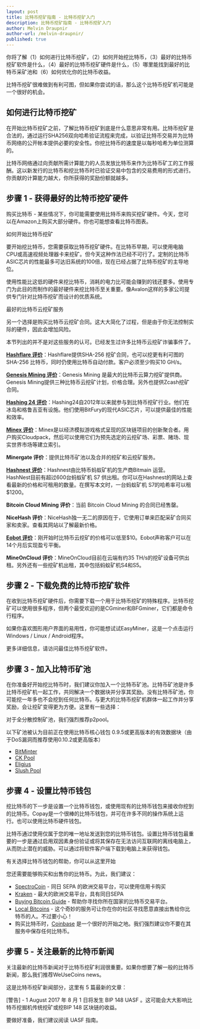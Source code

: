 ```yaml
---
layout: post
title: 比特币挖矿指南 - 比特币挖矿入门
description: 比特币挖矿指南 - 比特币挖矿入门
author: Melvin Draupnir
author-url: /melvin-draupnir/
published: true
---
```


你将了解（1）如何进行比特币挖矿，（2）如何开始挖比特币，（3）最好的比特币挖矿软件是什么，（4）最好的比特币挖矿硬件是什么，（5）哪里能找到最好的比特币采矿池和（6）如何优化你的比特币收益。

比特币挖矿很难做到有利可图，但如果你尝试的话，那么这个比特币挖矿机可能是一个很好的机会。


<h2>如何进行比特币挖矿</h2>

在开始比特币挖矿之前，了解比特币挖矿到底是什么意思非常有用。比特币挖矿是合法的，通过运行SHA256双向哈希验证流程来完成，以验证比特币交易并为比特币网络的公开帐本提供必要的安全性。你挖比特币的速度是以每秒哈希为单位测算的。

比特币网络通过向贡献所需计算能力的人员发放比特币来作为比特币矿工的工作报酬。这以新发行的比特币和挖比特币时已验证交易中包含的交易费用的形式进行。你贡献的计算能力越大，你所获得的奖励份额就越多。

<h2>步骤 1 - 获得最好的比特币挖矿硬件</h2>

购买比特币 - 某些情况下，你可能需要使用比特币来购买挖矿硬件。今天，您可以在Amazon上购买大部分硬件。你也可能想查看比特币图表。 

如何开始比特币挖矿

要开始挖比特币，您需要获取比特币挖矿硬件。在比特币早期，可以使用电脑CPU或高速视频处理器卡来挖矿。但今天这种作法已经不可行了。定制的比特币 ASIC芯片的性能最多可达旧系统的100倍，现在已经占据了比特币挖矿的主导地位。

使用性能比这低的硬件来挖比特币，消耗的电力比可能会赚到的钱还要多。使用专门为此目的而制作的最好硬件来挖比特币至关重要。像Avalon这样的多家公司提供专门针对比特币挖矿而设计的优质系统。

最好的比特币云挖矿服务

另一个选择是购买比特币云挖矿合同。这大大简化了过程，但是由于你无法控制实际的硬件，因此会增加风险。

本节列出的并不是对这些服务的认可。已经发生过许多比特币云挖矿诈骗事件了。

<strong><a href="http://geni.us/hashflare">Hashflare 评价</a></strong>：Hashflare提供SHA-256 挖矿合同，也可以挖更有利可图的SHA-256 比特币，同时仍使用比特币自动付款。客户必须至少购买10 GH/s。

<strong><a href="http://geni.us/advendorgm">Genesis Mining 评价</a></strong>：Genesis Mining 是最大的比特币云算力挖矿提供商。Genesis Mining提供三种比特币云挖矿计划，价格合理。另外也提供Zcash挖矿合同。

<strong><a href="http://geni.us/hashing24">Hashing 24 评价</a></strong>：Hashing24自2012年以来就参与到比特币挖矿行业。他们在冰岛和格鲁吉亚有设施。他们使用BitFury的现代ASIC芯片，可以提供最佳的性能和效率。

<strong><a href="http://geni.us/minex">Minex 评价</a></strong>：Minex是以经济模拟游戏格式呈现的区块链项目的创新聚合者。用户购买Cloudpack，然后可以使用它们为预先选定的云挖矿场、彩票、赌场、现实世界市场等建立索引。

<strong>Minergate 评价</strong>：提供比特币矿池以及合并的挖矿和云挖矿服务。

<strong><a href="http://geni.us/advendorgm">Hashnest 评价</a></strong>：Hashnest由比特币蚂蚁矿机的生产商Bitmain 运营。 HashNest目前有超过600台蚂蚁矿机 S7 供出租。你可以在Hashnest的网站上查看最新的价格和可租用的数量。在撰写本文时，一台蚂蚁矿机 S7的哈希率可以租$1200。

<strong>Bitcoin Cloud Mining 评价</strong>：当前 Bitcoin Cloud Mining 的合同已经售罄。

<strong>NiceHash 评价</strong>：NiceHash独一无二的原因在于，它使用订单来匹配采矿合同买家和卖家。查看其网站以了解最新价格。

<strong><a href="http://geni.us/hashflare">Eobot 评价</a></strong>：刚开始时比特币云挖矿的价格可以低至$10。Eobot声称客户可以在14个月后实现盈亏平衡。

<strong>MineOnCloud 评价</strong>：MineOnCloud目前在云端有约35 TH/s的挖矿设备可供出租。另外还有一些挖矿机出租，其中包括蚂蚁矿机S4和S5。

<h2>步骤 2 - 下载免费的比特币挖矿软件</h2>

在收到比特币挖矿硬件后，你需要下载一个用于比特币挖矿的特殊程序。比特币挖矿可以使用很多程序，但两个最受欢迎的是CGminer和BFGminer，它们都是命令行程序。

如果你喜欢图形用户界面的易用性，你可能想试试EasyMiner，这是一个点击运行Windows / Linux / Android程序。

更多详细信息，请访问最佳比特币挖矿软件。
 
<h2>步骤 3 - 加入比特币矿池</h2>

在你准备好开始挖比特币时，我们建议你加入一个比特币矿池。比特币矿池是许多比特币挖矿机一起工作，共同解决一个数据块并分享其奖励。没有比特币矿池，你可能挖一年多也不会挖到任何比特币。与更大的比特币挖矿机群体一起工作并分享奖励，会让挖矿变得更为方便。这里有一些选择：

对于全分散控制矿池，我们强烈推荐p2pool。

以下矿池被认为目前正在使用比特币核心钱包 0.9.5或更高版本的有效数据块（由于DoS漏洞而推荐使用0.10.2或更高版本）
<ul>
<li><a href="https://bitminter.com/">BitMinter</a></li>
<li><a href="http://www.kano.is/">CK Pool</a></li>
<li><a href="http://eligius.st/~gateway/">Eligius</a></li>
<li><a href="https://en.bitcoin.it/wiki/Bitcoin_Pooled_Mining">Slush Pool</a></li>
</ul>
<h2>步骤 4 - 设置比特币钱包</h2>

挖比特币的下一步是设置一个比特币钱包，或使用现有的比特币钱包来接收你挖到的比特币。Copay是一个很棒的比特币钱包，并可在许多不同的操作系统上运行。也可以使用比特币硬件钱包。

比特币通过使用仅属于您的唯一地址发送到您的比特币钱包。设置比特币钱包最重要的一步是通过启用双因素身份验证或将其保存在无法访问互联网的离线电脑上，从而防止潜在的威胁。可以通过将软件客户端下载到电脑上来获得钱包。

有关选择比特币钱包的帮助，你可以从这里开始

您还需要能够购买和出售你的比特币。为此，我们建议：
<ul>
<li><a href="http://geni.us/spectrocoin">SpectroCoin</a> - 同日 SEPA 的欧洲交易平台，可以使用信用卡购买</li>
<li><a href="https://www.kraken.com/">Kraken</a> - 最大的欧洲交易平台，具有同日SEPA</li>
<li><a href="https://www.weusecoins.com/en/how-buy-bitcoins-online-best-bitcoin-exchange-rate-bitcoin-price/">Buying Bitcoin Guide</a> - 帮助你寻找你所在国家的比特币交易平台。</li>
<li><a href="http://geni.us/localbitcoins">Local Bitcoins</a> - 这个奇妙的服务可让你在你的社区寻找愿意直接出售给你比特币的人。不过要小心！</li>
<li>购买比特币时，<a href="http://geni.us/coinbase">Coinbase</a> 是一个很好的开始之地。我们强烈建议你不要在其服务中保存任何比特币。</li>
</ul>
<h2>步骤 5 - 关注最新的比特币新闻</h2>

关注最新的比特币新闻对于比特币挖矿利润很重要。如果你想要了解一般的比特币新闻，那么我们推荐WeUseCoins news。

这是比特币挖矿新闻部分，这里有 5 篇最新的文章：

[警告] - 1 August 2017 年 8 月 1 日将发生 BIP 148 UASF 。这可能会大大影响比特币挖掘机传统挖矿或挖BIP 148 区块链的收益。

要做好准备，我们建议阅读 UASF 指南。



